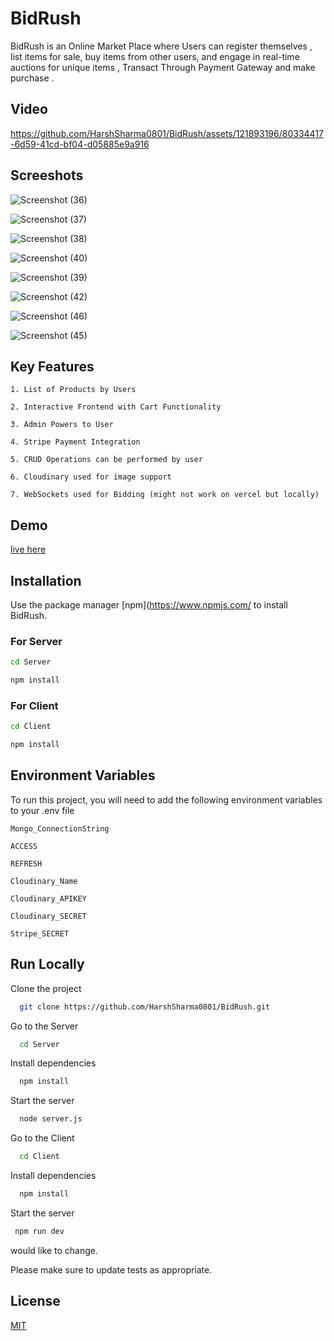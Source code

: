 # BidRush

BidRush is an Online Market Place where Users can register themselves ,  list items for sale, buy items from other users, and engage in real-time auctions for unique items , Transact Through Payment Gateway and make purchase .

## Video


https://github.com/HarshSharma0801/BidRush/assets/121893196/80334417-6d59-41cd-bf04-d05885e9a916



## Screeshots

![Screenshot (36)](https://github.com/HarshSharma0801/BidRush/assets/121893196/2865d7ae-ec44-4021-85fa-0f16efef3000)

![Screenshot (37)](https://github.com/HarshSharma0801/BidRush/assets/121893196/f90bf45b-d2d3-4e18-a67b-e7151573567b)

![Screenshot (38)](https://github.com/HarshSharma0801/BidRush/assets/121893196/97016f3a-38c9-4a5b-b2a1-205b46230fa3)

![Screenshot (40)](https://github.com/HarshSharma0801/BidRush/assets/121893196/91e8b0ad-84e8-464d-99c9-c59fda72156f)

![Screenshot (39)](https://github.com/HarshSharma0801/BidRush/assets/121893196/dcbf5525-feda-4504-a5e6-537bcfd97a5b)

![Screenshot (42)](https://github.com/HarshSharma0801/BidRush/assets/121893196/5459e49a-d56b-4e75-9c23-73ba5321164f)

![Screenshot (46)](https://github.com/HarshSharma0801/BidRush/assets/121893196/c6052d43-1d64-4c7b-a9f0-791a2bce9605)

![Screenshot (45)](https://github.com/HarshSharma0801/BidRush/assets/121893196/e46bfedc-e836-4c24-9790-d432e7f342c6)





## Key Features 

`1. List of Products by Users `

`2. Interactive Frontend with Cart Functionality`

`3. Admin Powers to User`

`4. Stripe Payment Integration`

`5. CRUD Operations can be performed by user`

`6. Cloudinary used for image support`

`7. WebSockets used for Bidding (might not work on vercel but locally) `

## Demo

[live here](https://bid-rush-market.vercel.app/)

## Installation

Use the package manager [npm](https://www.npmjs.com/ to install BidRush.
### For Server
```bash
cd Server
```
```bash
npm install
```


### For Client
```bash
cd Client
```
```bash
npm install
```



## Environment Variables

To run this project, you will need to add the following environment variables to your .env file

`Mongo_ConnectionString`

`ACCESS`

`REFRESH`

`Cloudinary_Name`

`Cloudinary_APIKEY`

`Cloudinary_SECRET`

`Stripe_SECRET`
## Run Locally

Clone the project

```bash
  git clone https://github.com/HarshSharma0801/BidRush.git
```
Go to the Server

```bash
  cd Server
```

Install dependencies

```bash
  npm install
```

Start the server

```bash
  node server.js
```

Go to the Client

```bash
  cd Client
```

Install dependencies

```bash
  npm install
```

Start the server

```bash
 npm run dev
```

would like to change.

Please make sure to update tests as appropriate.

## License

[MIT](https://choosealicense.com/licenses/mit/)








